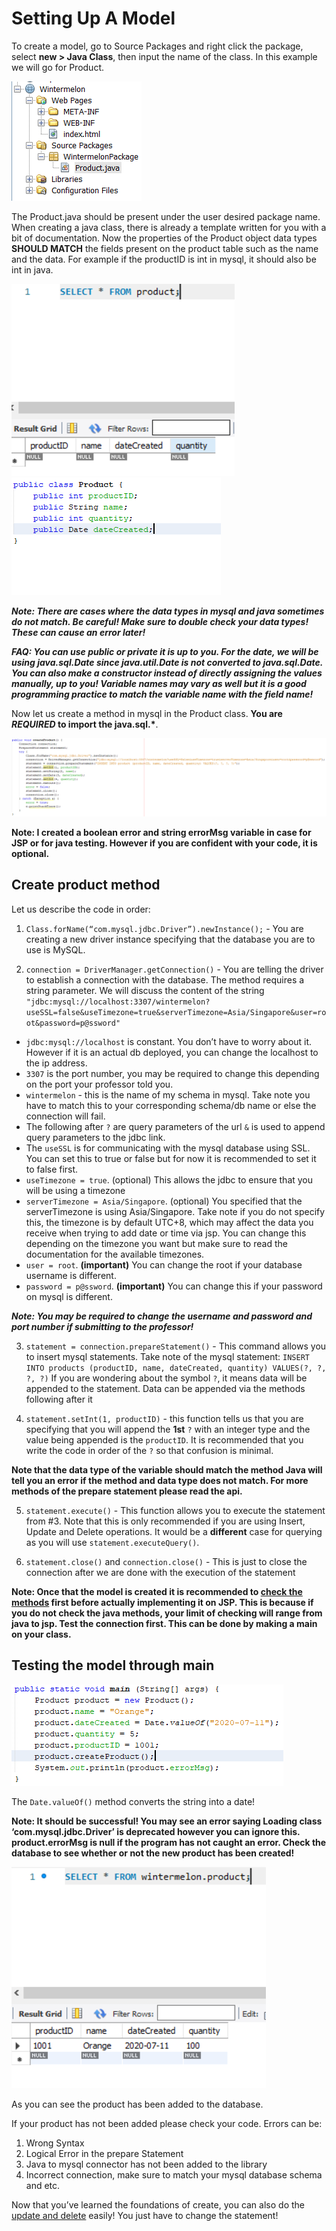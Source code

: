 # Setting Up A Model
To create a model, go to Source Packages and right click the package, select **new > Java Class**, then input the name of the class. In this example we will go for Product.

![](/JSP%20Tutorial/1.%20Setting%20Up%20A%20Model/images/Setting%20Model%201.png)

The Product.java should be present under the user desired package name. When creating a java class, there is already a template written for you with a bit of  documentation. Now the properties of the Product object data types **SHOULD MATCH** the fields present on the product table such as the name and the data. For example if the productID is int in mysql, it should also be int in java.

![](/JSP%20Tutorial/1.%20Setting%20Up%20A%20Model/images/Setting%20Model%202.png)
![](/JSP%20Tutorial/1.%20Setting%20Up%20A%20Model/images/Setting%20Model%203.png)

**_Note: There are cases where the data types in mysql and java sometimes do not match. Be careful! Make sure to double check your data types! These can cause an error later!_**

**_FAQ: You can use public or private it is up to you. For the date, we will be using java.sql.Date since java.util.Date is not converted to java.sql.Date. You can also make a constructor instead of directly assigning the values manually, up to you! Variable names may vary as well but it is a good programming practice to match the variable name with the field name!_**

Now let us create a method in mysql in the Product class. __You are *REQUIRED* to import the java.sql.*__.

![](/JSP%20Tutorial/1.%20Setting%20Up%20A%20Model/images/Setting%20Model%204.png)

**Note: I created a boolean error and string errorMsg variable in case for JSP or for java testing. However if you are confident with your code, it is optional.**

## Create product method
Let us describe the code in order:
1. `Class.forName(“com.mysql.jdbc.Driver”).newInstance();` - You are creating a new driver instance specifying that the database you are to use is MySQL.

2. `connection = DriverManager.getConnection()` - You are telling the driver to establish a connection with the database. The method requires a string parameter. We will discuss the content of the string `"jdbc:mysql://localhost:3307/wintermelon?useSSL=false&useTimezone=true&serverTimezone=Asia/Singapore&user=root&password=p@ssword"`
 - `jdbc:mysql://localhost` is constant. You don’t have to worry about it. However if it is an actual db deployed, you can change the localhost to the ip address.
 - `3307` is the port number, you may be required to change this depending on the port your professor told you.
 - `wintermelon` - this is the name of my schema in mysql. Take note you have to match this to your corresponding schema/db name or else the connection will fail.
 - The following after `?` are query parameters of the url `&` is used to append query parameters to the jdbc link.
  - The `useSSL` is for communicating with the mysql database using SSL. You can set this to true or false but for now it is recommended to set it to false first.
  - `useTimezone = true`. (optional) This allows the jdbc to ensure that you will be using a timezone
  - `serverTimezone = Asia/Singapore`. (optional) You specified that the serverTimezone is using Asia/Singapore. Take note if you do not specify this, the timezone is by default UTC+8, which may affect the data you receive when trying to add date or time via jsp. You can change this depending on the timezone you want but make sure to read the documentation for the available timezones.
  - `user = root`. **(important)** You can change the root if your database username is different. 
  - `password = p@ssword`. **(important)** You can change this if your password on mysql is different.

**_Note:  You may be required to change the username and password and port number if submitting to the professor!_**

3. `statement = connection.prepareStatement()` - This command allows you to insert mysql statements. Take note of the mysql statement: `INSERT INTO products (productID, name, dateCreated, quantity) VALUES(?, ?, ?, ?)` If you are wondering about the symbol `?`, it means data will be appended to the statement. Data can be appended via the methods following after it

4. `statement.setInt(1, productID)` - this function tells us that you are specifying that you will append the **1st** `?` with an integer type and the value being appended is the `productID`. It is recommended that you write the code in order of the `?` so that confusion is minimal. 

**Note that the data type of the variable should match the method Java will tell you an error if the method and data type does not match. For more methods of the prepare statement please read the api.**

5. `statement.execute()` - This function allows you to execute the statement from #3. Note that this is only recommended if you are using Insert, Update and Delete operations. It would be a **different** case for querying as you will use `statement.executeQuery()`.

6. `statement.close()` and `connection.close()` - This is just to close the connection after we are done with the execution of the statement

**Note: Once that the model is created it is recommended to [check the methods](#Testing-the-model-through-main) first before actually implementing it on JSP. This is because if you do not check the java methods, your limit of checking will range from java to jsp. Test the connection first. This can be done by making a main on your class.**

## Testing the model through main
![](/JSP%20Tutorial/1.%20Setting%20Up%20A%20Model/images/Testing%20Model%201.png)

The `Date.valueOf()` method converts the string into a date!

**Note: It should be successful! You may see an error saying Loading class ‘com.mysql.jdbc.Driver’ is deprecated however you can ignore this. product.errorMsg is null if the program has not caught an error. Check the database to see whether or not the new product has been created!**

![](/JSP%20Tutorial/1.%20Setting%20Up%20A%20Model/images/Testing%20Model%202.png)

As you can see the product has been added to the database. 

If your product has not been added please check your code. Errors can be:
1. Wrong Syntax
2. Logical Error in the prepare Statement
3. Java to mysql connector has not been added to the library
4. Incorrect connection, make sure to match your mysql database schema and etc.

Now that you’ve learned the foundations of create, you can also do the [update and delete](#Update-and-Delete) easily! You just have to change the statement!